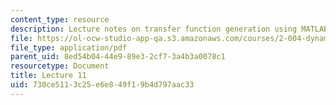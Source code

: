```yaml
---
content_type: resource
description: Lecture notes on transfer function generation using MATLAB and Maple.
file: https://ol-ocw-studio-app-qa.s3.amazonaws.com/courses/2-004-dynamics-and-control-ii-spring-2008/730ce5113c25e6e849f19b4d797aac33_lecture_11.pdf
file_type: application/pdf
parent_uid: 8ed54b04-44e9-89e3-2cf7-3a4b3a0078c1
resourcetype: Document
title: Lecture 11
uid: 730ce511-3c25-e6e8-49f1-9b4d797aac33
---
```

